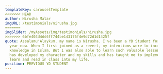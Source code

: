 ```yaml
---
templateKey: carouselTemplate
<<<<<<< HEAD
author: Nirusha Malar
imgURL: /testimonials/nirusha.jpg
=======
imgSlider: /myAssets/img/testimonials/nirusha.jpg
>>>>>>> 6bfe404d4dd6ff744be143176f4e9d72d1d1425f
quote: Assalamu'Alaykum, my name is Nirusha. I've been a YD Student for the past
  year now. When I first joined as a revert, my intentions were to increase my
  knowledge in Islam. But I was also able to learn such valuable lessons that
  has developed my character and my skills and has taught me to implement what I
  learn and read in class into my life.
position: PREVIOUS YD STUDENT
---
```

